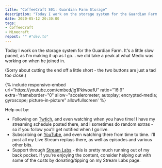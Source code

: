 ```yaml
---
title: "CoffeeCraft S01: Guardian Farm Storage"
description: "Today I work on the storage system for the Guardian Farm. It's a little slow paced, as I'm making it up as I go&hellip; we did take a peak at what Medic was working on when he joined in."
date: 2020-05-12 20:30:00
tags:
- CoffeeCraft
- Minecraft
repost: "" #"dev.to"
---
```


Today I work on the storage system for the Guardian Farm. It's a little slow paced, as I'm making it up as I go&hellip; we did take a peak at what Medic was working on when he joined in.

(Sorry about cutting the end off a little short - the two buttons are just a tad too close.)
<!--more-->

{% include responsive-embed url="https://youtube.com/embed/jg1PkiwoafU" ratio="16:9" extra='frameborder="0" allow="accelerometer; autoplay; encrypted-media; gyroscope; picture-in-picture" allowfullscreen' %}

Help out by:
 * Following on [Twtich](https://twitch.tv/AnonJr_Live), and even watching when you have time! I have my streaming schedule posted there, and I sometimes do random extras - so if you follow you'll get notified when I go live.
 * Subscribing on [YouTube](http://www.youtube.com/channel/UCXafqhKHbkSUIrq0LAuu0tw), and even watching there from time to time. I'll post all my Live Stream replays there, as well as episodes and various other bits.
 * Support through [Stream Labs](https://streamlabs.com/anonjr_live) - this is pretty much running out of my back pocket. If you're enjoying the content, consider helping out with some of the costs by donating/tipping on my Stream Labs page.